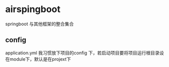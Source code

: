 # airspingboot
springboot 与其他框架的整合集合

## config
application.yml 我习惯放下项目的config 下，若启动项目要将项目运行根目录设在module下，默认是在projext下
